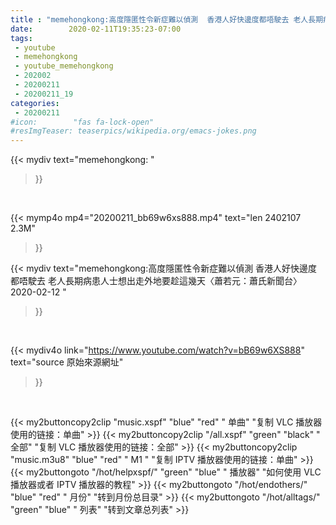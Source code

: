 ```yaml
---
title : "memehongkong:高度隱匿性令新症難以偵測  香港人好快邊度都唔駛去 老人長期病患人士想出走外地要趁這幾天〈蕭若元：蕭氏新聞台〉2020-02-12 "
date:        2020-02-11T19:35:23-07:00
tags:
 - youtube
 - memehongkong
 - youtube_memehongkong
 - 202002
 - 20200211
 - 20200211_19
categories:
 - 20200211
#icon:        "fas fa-lock-open"
#resImgTeaser: teaserpics/wikipedia.org/emacs-jokes.png
---
```


{{< mydiv text="memehongkong: "
>}}
<br>


{{< mymp4o mp4="20200211_bb69w6xs888.mp4"
text="len 2402107    2.3M"
>}}


{{< mydiv text="memehongkong:高度隱匿性令新症難以偵測  香港人好快邊度都唔駛去 老人長期病患人士想出走外地要趁這幾天〈蕭若元：蕭氏新聞台〉2020-02-12 "
>}}
<br>

{{< mydiv4o link="https://www.youtube.com/watch?v=bB69w6XS888"
text="source 原始來源網址"
>}}


<br>



{{< my2buttoncopy2clip "music.xspf"        "blue"   "red"    " 单曲"  "复制 VLC 播放器使用的链接：单曲" >}} {{< my2buttoncopy2clip "/all.xspf"         "green"  "black"  " 全部"  "复制 VLC 播放器使用的链接：全部" >}} {{< my2buttoncopy2clip "music.m3u8"        "blue"   "red"    " M1 "    "复制 IPTV 播放器使用的链接：单曲" >}} {{< my2buttongoto      "/hot/helpxspf/"    "green"  "blue"   " 播放器" "如何使用 VLC 播放器或者 IPTV 播放器的教程" >}} {{< my2buttongoto      "/hot/endothers/"   "blue"   "red"    " 月份"   "转到月份总目录" >}} {{< my2buttongoto      "/hot/alltags/"     "green"  "blue"   " 列表"   "转到文章总列表" >}} 
